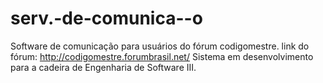 serv.-de-comunica--o
====================

Software de comunicação para usuários do fórum codigomestre.
link do fórum: http://codigomestre.forumbrasil.net/
Sistema em desenvolvimento para a cadeira de Engenharia de Software III.